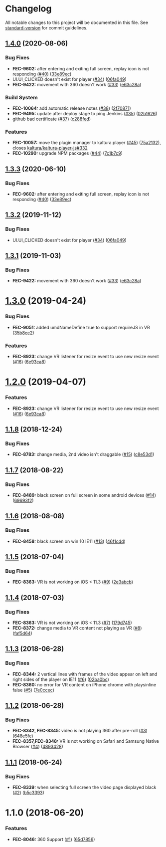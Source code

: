 # Changelog

All notable changes to this project will be documented in this file. See [standard-version](https://github.com/conventional-changelog/standard-version) for commit guidelines.

## [1.4.0](https://github.com/kaltura/playkit-js-vr/compare/v1.3.0...v1.4.0) (2020-08-06)


### Bug Fixes

* **FEC-9602:** after entering and exiting full screen, replay icon is not responding ([#40](https://github.com/kaltura/playkit-js-vr/issues/40)) ([33e89ec](https://github.com/kaltura/playkit-js-vr/commit/33e89ec))
* UI.UI_CLICKED doesn't exist for player ([#34](https://github.com/kaltura/playkit-js-vr/issues/34)) ([06fa049](https://github.com/kaltura/playkit-js-vr/commit/06fa049))
* **FEC-9422:** movement with 360 doesn't work ([#33](https://github.com/kaltura/playkit-js-vr/issues/33)) ([e63c28a](https://github.com/kaltura/playkit-js-vr/commit/e63c28a))


### Build System

* **FEC-10064:** add automatic release notes ([#38](https://github.com/kaltura/playkit-js-vr/issues/38)) ([2f70871](https://github.com/kaltura/playkit-js-vr/commit/2f70871))
* **FEC-9495:** update after deploy stage to ping Jenkins ([#35](https://github.com/kaltura/playkit-js-vr/issues/35)) ([02b1626](https://github.com/kaltura/playkit-js-vr/commit/02b1626))
* github bad certificate ([#37](https://github.com/kaltura/playkit-js-vr/issues/37)) ([c288fed](https://github.com/kaltura/playkit-js-vr/commit/c288fed))


### Features

* **FEC-10057:** move the plugin manager to kaltura player ([#45](https://github.com/kaltura/playkit-js-vr/issues/45)) ([75a2132](https://github.com/kaltura/playkit-js-vr/commit/75a2132)), closes [kaltura/kaltura-player-js#332](https://github.com/kaltura/playkit-js-vr/issues/332)
* **FEC-10290:** upgrade NPM packages ([#44](https://github.com/kaltura/playkit-js-vr/issues/44)) ([7c1b7c9](https://github.com/kaltura/playkit-js-vr/commit/7c1b7c9))



<a name="1.3.3"></a>
## [1.3.3](https://github.com/kaltura/playkit-js-vr/compare/v1.3.2...v1.3.3) (2020-06-10)


### Bug Fixes

* **FEC-9602:** after entering and exiting full screen, replay icon is not responding ([#40](https://github.com/kaltura/playkit-js-vr/issues/40)) ([33e89ec](https://github.com/kaltura/playkit-js-vr/commit/33e89ec))



<a name="1.3.2"></a>
## [1.3.2](https://github.com/kaltura/playkit-js-vr/compare/v1.3.1...v1.3.2) (2019-11-12)


### Bug Fixes

* UI.UI_CLICKED doesn't exist for player ([#34](https://github.com/kaltura/playkit-js-vr/issues/34)) ([06fa049](https://github.com/kaltura/playkit-js-vr/commit/06fa049))



<a name="1.3.1"></a>
## [1.3.1](https://github.com/kaltura/playkit-js-vr/compare/v1.3.0...v1.3.1) (2019-11-03)


### Bug Fixes

* **FEC-9422:** movement with 360 doesn't work ([#33](https://github.com/kaltura/playkit-js-vr/issues/33)) ([e63c28a](https://github.com/kaltura/playkit-js-vr/commit/e63c28a))



<a name="1.3.0"></a>
# [1.3.0](https://github.com/kaltura/playkit-js-vr/compare/v1.1.8...v1.3.0) (2019-04-24)


### Bug Fixes

* **FEC-9051:** added umdNameDefine true to support requireJS in VR ([35b8ec2](https://github.com/kaltura/playkit-js-vr/commit/35b8ec2))


### Features

* **FEC-8923:** change VR listener for resize event to use new resize event ([#16](https://github.com/kaltura/playkit-js-vr/issues/16)) ([6e93ca8](https://github.com/kaltura/playkit-js-vr/commit/6e93ca8))



<a name="1.2.0"></a>
# [1.2.0](https://github.com/kaltura/playkit-js-vr/compare/v1.1.8...v1.2.0) (2019-04-07)


### Features

* **FEC-8923:** change VR listener for resize event to use new resize event ([#16](https://github.com/kaltura/playkit-js-vr/issues/16)) ([6e93ca8](https://github.com/kaltura/playkit-js-vr/commit/6e93ca8))



<a name="1.1.8"></a>
## [1.1.8](https://github.com/kaltura/playkit-js-vr/compare/v1.1.7...v1.1.8) (2018-12-24)


### Bug Fixes

* **FEC-8783:** change media, 2nd video isn't draggable ([#15](https://github.com/kaltura/playkit-js-vr/issues/15)) ([c8e53d1](https://github.com/kaltura/playkit-js-vr/commit/c8e53d1))



<a name="1.1.7"></a>
## [1.1.7](https://github.com/kaltura/playkit-js-vr/compare/v1.1.6...v1.1.7) (2018-08-22)


### Bug Fixes

* **FEC-8489:** black screen on full screen in some android devices ([#14](https://github.com/kaltura/playkit-js-vr/issues/14)) ([69693f2](https://github.com/kaltura/playkit-js-vr/commit/69693f2))



<a name="1.1.6"></a>
## [1.1.6](https://github.com/kaltura/playkit-js-vr/compare/v1.1.5...v1.1.6) (2018-08-08)


### Bug Fixes

* **FEC-8458:** black screen on win 10 IE11 ([#13](https://github.com/kaltura/playkit-js-vr/issues/13)) ([46f1cdd](https://github.com/kaltura/playkit-js-vr/commit/46f1cdd))



<a name="1.1.5"></a>
## [1.1.5](https://github.com/kaltura/playkit-js-vr/compare/v1.1.4...v1.1.5) (2018-07-04)


### Bug Fixes

* **FEC-8363:** VR is not working on iOS < 11.3 ([#9](https://github.com/kaltura/playkit-js-vr/issues/9)) ([2e3abcb](https://github.com/kaltura/playkit-js-vr/commit/2e3abcb))



<a name="1.1.4"></a>
## [1.1.4](https://github.com/kaltura/playkit-js-vr/compare/v1.1.3...v1.1.4) (2018-07-03)


### Bug Fixes

* **FEC-8363:** VR is not working on iOS < 11.3 ([#7](https://github.com/kaltura/playkit-js-vr/issues/7)) ([179d745](https://github.com/kaltura/playkit-js-vr/commit/179d745))
* **FEC-8372:** change media to VR content not playing as VR ([#8](https://github.com/kaltura/playkit-js-vr/issues/8)) ([faf5d64](https://github.com/kaltura/playkit-js-vr/commit/faf5d64))



<a name="1.1.3"></a>
## [1.1.3](https://github.com/kaltura/playkit-js-vr/compare/v1.1.2...v1.1.3) (2018-06-28)


### Bug Fixes

* **FEC-8344:** 2 vertical lines with frames of the video appear on left and right sides of the player on IE11 ([#6](https://github.com/kaltura/playkit-js-vr/issues/6)) ([02ba0bc](https://github.com/kaltura/playkit-js-vr/commit/02ba0bc))
* **FEC-8360:** no error for VR content on iPhone chrome with playsinline false ([#5](https://github.com/kaltura/playkit-js-vr/issues/5)) ([7e0ccec](https://github.com/kaltura/playkit-js-vr/commit/7e0ccec))



<a name="1.1.2"></a>
## [1.1.2](https://github.com/kaltura/playkit-js-vr/compare/v1.1.1...v1.1.2) (2018-06-28)


### Bug Fixes

* **FEC-8342, FEC-8345:** video is not playing 360 after pre-roll ([#3](https://github.com/kaltura/playkit-js-vr/issues/3)) ([648e5fe](https://github.com/kaltura/playkit-js-vr/commit/648e5fe))
* **FEC-8357,FEC-8348:** VR is not working on Safari and Samsung Native Browser ([#4](https://github.com/kaltura/playkit-js-vr/issues/4)) ([4893428](https://github.com/kaltura/playkit-js-vr/commit/4893428))



<a name="1.1.1"></a>
## [1.1.1](https://github.com/kaltura/playkit-js-vr/compare/v1.1.0...v1.1.1) (2018-06-24)


### Bug Fixes

* **FEC-8339:** when selecting full screen the video page displayed black ([#2](https://github.com/kaltura/playkit-js-vr/issues/2)) ([b5c3393](https://github.com/kaltura/playkit-js-vr/commit/b5c3393))



<a name="1.1.0"></a>
# 1.1.0 (2018-06-20)


### Features

* **FEC-8046:** 360 Support ([#1](https://github.com/kaltura/playkit-js-vr/issues/1)) ([65d7856](https://github.com/kaltura/playkit-js-vr/commit/65d7856))
